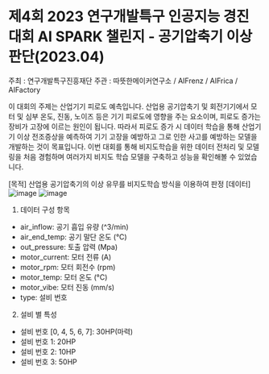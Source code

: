 # 제4회 2023 연구개발특구 인공지능 경진대회 AI SPARK 챌린지 - 공기압축기 이상 판단(2023.04)
주최 : 연구개발특구진흥재단
주관 : 따뜻한메이커연구소 / AIFrenz / AIFrica / AIFactory

이 대회의 주제는 산업기기 피로도 예측입니다. 산업용 공기압축기 및 회전기기에서 모터 및 심부 온도, 진동, 노이즈 등은 기기 피로도에 영향을 주는 요소이며, 피로도 증가는 장비가 고장에 이르는 원인이 됩니다. 따라서 피로도 증가 시 데이터 학습을 통해 산업기기 이상 전조증상을 예측하여 기기 고장을 예방하고 그로 인한 사고를 예방하는 모델을 개발하는 것이 목표입니다. 이번 대회를 통해 비지도학습을 위한 데이터 전처리 및 모델링을 처음 경험하며 여러가지 비지도 학습 모델을 구축하고 성능을 확인해볼 수 있었습니다.

[목적]
산업용 공기압축기의 이상 유무를 비지도학습 방식을 이용하여 판정
[데이터]
![image](https://user-images.githubusercontent.com/116613061/235563388-c48bae1b-cad7-4276-878c-d80910324062.png)
![image](https://user-images.githubusercontent.com/116613061/235563394-5cac9184-53a2-4905-bec2-d1c55d91b591.png)

1.	데이터 구성 항목
-	air_inflow: 공기 흡입 유량 (^3/min)
-	air_end_temp: 공기 말단 온도 (°C)
-	out_pressure: 토출 압력 (Mpa)
-	motor_current: 모터 전류 (A)
-	motor_rpm: 모터 회전수 (rpm)
-	motor_temp: 모터 온도 (°C)
-	motor_vibe: 모터 진동 (mm/s)
-	type: 설비 번호
2.	설비 별 특성
-	설비 번호 [0, 4, 5, 6, 7]: 30HP(마력)
-	설비 번호 1: 20HP
-	설비 번호 2: 10HP
-	설비 번호 3: 50HP
